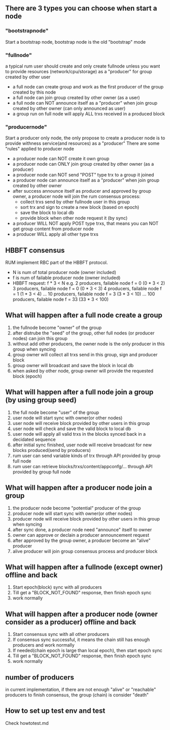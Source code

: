 ## There are 3 types you can choose when start a node

### "bootstrapnode"
  Start a bootstrap node, bootstrap node is the old "bootstrap" mode

### "fullnode"
  a typical rum user should create and only create fullnode unless you want to provide resources (network/cpu/storage) as a "producer" for group created by other user
  - a full node can create group and work as the first producer of the group created by this node
  - a full node can join group created by other owner (as a user)
  - a full node can NOT announce itself as a "producer" when join group created by other owner (can only announced as user)
  - a group run on full node will apply ALL trxs received in a produced block
  
### "producernode"
  Start a producer only node, the only propose to create a producer node is to provide withness service(and resources) as a "producer"
  There are some "rules" applied to producer node
  - a producer node can NOT create it own group
  - a producer node can ONLY join group created by other owner (as a producer)
  - a producer node can NOT send "POST" type trx  to a group it joined
  - a producer node can announce itself as a "producer" when join group created by other owner
  - after success announce itself as producer and approved by group owner, a producer node will join the rum consensus process:
      * collect trxs send by other fullnode user in this group
      * sort trx and sign to create a new block (based on epoch)
      * save the block to local db
      * provide block when other node request it (by sync)
  - a producer WILL NOT apply POST type trxs, that means you can NOT get group content from producer node
  - a producer WILL apply all other type trxs

## HBBFT consensus
RUM implement RBC part of the HBBFT protocol.
- N is num of total producer node (owner included)
- f is num of failable producer node (owner included)
- HBBFT request:
   f * 3 < N
  e.g. 2 producers, failable node f = 0 (0 * 3 < 2)
       3 producers, failable node f = 0 (0 * 3 < 3)
       4 producers, failable node f = 1 (1 * 3 < 4)
       ...
       10 producers, failable node f = 3 (3 * 3 < 10)
       ... 
       100 producers, failable node f = 33 (33 * 3 < 100)

## What will happen after a full node create a group
1. the fullnode become "owner" of the group
2. after distrube the "seed" of the group, other full nodes (or producer nodes) can join this group
3. without add other producers, the owner node is the only producer in this group when syncing
4. group owner will collect all trxs send in this group, sign and producer block
5. group owner will broadcast and save the block in local db
6. when asked by other node, group owner will provide the requested block (epoch)

## What will happen after a full node join a group (by using group seed)
1. the full node become "user" of the group
2. user node will start sync with owner(or other nodes)
3. user node will receive block provided by other users in this group
4. user node will check and save the valid block to local db
5. user node will apply all valid trxs in the blocks synced back in a decidated sequence
6. after initial sync finished, user node will receive broadcast for new blocks produced(send by producers)
7. rum user can send variable kinds of trx through API provided by group full node
8. rum user can retrieve blocks/trxs/content/appconfg/... through API provided by group full node

## What will happen after a producer node join a group
1. the producer node become "potential" producer of the group
2. producer node will start sync with owner(or other nodes)
3. producer node will receive block provided by other users in this group when syncing
4. after sync done, a producer node need "announce" itself to owner
5. owner can approve or declain a producer announcement request
6. after approved by the group owner, a producer become an "alive" producer
7. alive producer will join group consensus process and producer block

## What will happen after a fullnode (except owner) offline and back
1. Start epoch(block) sync with all producers
2. Till get a "BLOCK_NOT_FOUND" response, then finish epoch sync
3. work normally

## What will happen after a producer node (owner consider as a producer) offline and back
1. Start consensus sync with all other producers
2. If consensus sync successful, it means the chain still has enough producers and work normally
3. If needed(chain epoch is large than local epoch), then start epoch sync
4. Till get a "BLOCK_NOT_FOUND" response, then finish epoch sync
5. work normally

## number of producers
in current implementation, if there are not enough "alive" or "reachable" producers to finish consensus, the group (chain) is consider "death"

## How to set up test env and test
 Check howtotest.md
